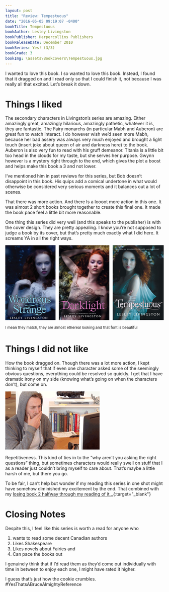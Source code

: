 ```yaml
---
layout: post
title: "Review: Tempestuous"
date: "2016-05-05 09:19:07 -0400"
bookTitle: Tempestuous
bookAuthor: Lesley Livingston
bookPublisher: Harpercollins Publishers
bookReleaseDate: December 2010
bookSeries: Yes! (3/3)
bookGrade: 3
bookImg: \assets\Bookcovers\Tempestuous.jpg
---
```


I wanted to love this book. I so wanted to love this book. Instead, I found that it dragged on and I read only so that I could finish it, not because I was really all that excited. Let’s break it down.

<!--more-->

# Things I liked
The secondary characters in Livingston’s series are amazing. Either amazingly great, amazingly hilarious, amazingly pathetic, whatever it is, they are fantastic. The Fairy monarchs (in particular Mabh and Auberon) are great fun to watch interact. I do however wish we’d seen more Mabh, because her bad assery was always very much enjoyed and brought a light touch (insert joke about queen of air and darkness here) to the book. Auberon is also very fun to read with his gruff demeanor. Titania is a little bit too head in the clouds for my taste, but she serves her purpose. Gwynn however is a mystery right through to the end, which gives the plot a boost and helps make this book a 3 and not lower.

I’ve mentioned him in past reviews for this series, but Bob doesn’t disappoint in this book. His quips add a comical undertone in what would otherwise be considered very serious moments and it balances out a lot of scenes.

That there was more action. And there Is a loooot more action in this one. It was almost 2 short books brought together to create this final one. It made the book pace feel a little bit more reasonable.

One thing this series did very well (and this speaks to the publisher) is with the cover design. They are pretty appealing. I know you’re not supposed to judge a book by its cover, but that’s pretty much exactly what I did here. It screams YA in all the right ways.

![Wondrous Strange Series](\assets\Bookcovers\WondrousStrangeSeries.png)

<sup>I mean they match, they are almost ethereal looking and that font is beautiful</sup>

# Things I did not like

How the book dragged on. Though there was a lot more action, I kept thinking to myself that if even one character asked some of the seemingly obvious questions, everything could be resolved so quickly. I get that I have dramatic irony on my side (knowing what’s going on when the characters don’t), but come on.

![I'm honestly more confused than mad](\assets\gifs\confusedcomputer.gif)

Repetitiveness. This kind of ties in to the “why aren’t you asking the right questions” thing, but sometimes characters would really swell on stuff that I as a reader just couldn’t bring myself to care about.  That’s maybe a little harsh of me, but there you go.

To be fair, I can’t help but wonder if my reading this series in one shot might have somehow diminished my excitement by the end. That combined with my [losing book 2 halfway through my reading of it...](/2016/04/16/Lostbook/){:target="_blank"}

# Closing Notes

Despite this, I feel like this series is worth a read for anyone who

1. wants to read some decent Canadian authors
2. Likes Shakespeare
3. Likes novels about Fairies and
4. Can pace the books out

I genuinely think that if I’d read them as they’d come out individually with time in between to enjoy each one, I might have rated it higher.

I guess that’s just how the cookie crumbles. &#35;YesThatsABruceAlmightyReference
